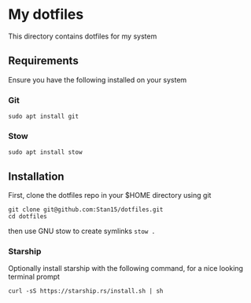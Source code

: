 # My dotfiles
This directory contains dotfiles for my system

## Requirements
Ensure you have the following installed on your system

### Git
```sudo apt install git```

### Stow
```sudo apt install stow```

## Installation
First, clone the dotfiles repo in your $HOME directory using git
```
git clone git@github.com:Stan15/dotfiles.git
cd dotfiles
```
then use GNU stow to create symlinks
```stow .```

### Starship
Optionally install starship with the following command, for a nice looking terminal prompt
```
curl -sS https://starship.rs/install.sh | sh
```
